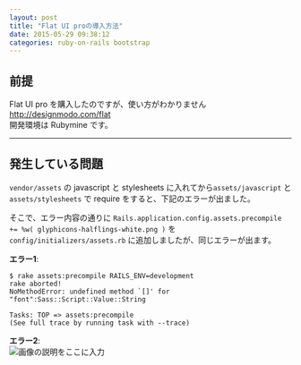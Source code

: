 ```yaml
---
layout: post
title: "Flat UI proの導入方法"
date: 2015-05-29 09:38:12
categories: ruby-on-rails bootstrap
---
```

<h2>前提</h2>

<p>Flat UI pro を購入したのですが、使い方がわかりません<br>
<a href="http://designmodo.com/flat" rel="nofollow noreferrer">http://designmodo.com/flat</a><br>
開発環境は Rubymine です。</p>

<hr>

<h2>発生している問題</h2>

<p><code>vendor/assets</code> の javascript と stylesheets に入れてから<code>assets/javascript</code> と <code>assets/stylesheets</code> で require をすると、下記のエラーが出ました。</p>

<p>そこで、エラー内容の通りに <code>Rails.application.config.assets.precompile += %w( glyphicons-halflings-white.png )</code> を <code>config/initializers/assets.rb</code> に追加しましたが、同じエラーが出ます。</p>

<p><strong>エラー1</strong>:</p>

<pre><code>$ rake assets:precompile RAILS_ENV=development
rake aborted!
NoMethodError: undefined method `[]' for "font":Sass::Script::Value::String

Tasks: TOP =&gt; assets:precompile
(See full trace by running task with --trace)
</code></pre>

<p><strong>エラー2</strong>:<br>
<img src="https://i.stack.imgur.com/Lx1P0.png" alt="画像の説明をここに入力"></p>

